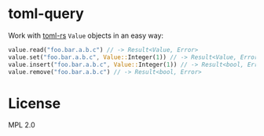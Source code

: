 # toml-query

Work with [toml-rs]() `Value` objects in an easy way:

```rust
value.read("foo.bar.a.b.c") // -> Result<Value, Error>
value.set("foo.bar.a.b.c", Value::Integer(1)) // -> Result<Value, Error>
value.insert("foo.bar.a.b.c", Value::Integer(1)) // -> Result<bool, Error>
value.remove("foo.bar.a.b.c") // -> Result<bool, Error>
```

# License

MPL 2.0
